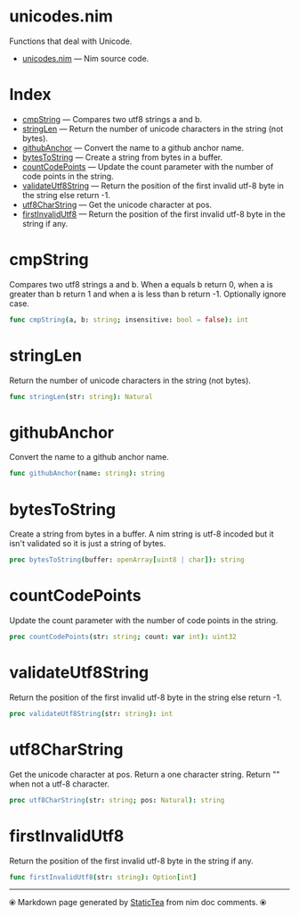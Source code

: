 # unicodes.nim

Functions that deal with Unicode.

* [unicodes.nim](../src/unicodes.nim) &mdash; Nim source code.
# Index

* [cmpString](#cmpstring) &mdash; Compares two utf8 strings a and b.
* [stringLen](#stringlen) &mdash; Return the number of unicode characters in the string (not bytes).
* [githubAnchor](#githubanchor) &mdash; Convert the name to a github anchor name.
* [bytesToString](#bytestostring) &mdash; Create a string from bytes in a buffer.
* [countCodePoints](#countcodepoints) &mdash; Update the count parameter with the number of code points in the string.
* [validateUtf8String](#validateutf8string) &mdash; Return the position of the first invalid utf-8 byte in the string else return -1.
* [utf8CharString](#utf8charstring) &mdash; Get the unicode character at pos.
* [firstInvalidUtf8](#firstinvalidutf8) &mdash; Return the position of the first invalid utf-8 byte in the string if any.

# cmpString

Compares two utf8 strings a and b.  When a equals b return 0, when a is greater than b return 1 and when a is less than b return -1. Optionally ignore case.

```nim
func cmpString(a, b: string; insensitive: bool = false): int
```

# stringLen

Return the number of unicode characters in the string (not bytes).

```nim
func stringLen(str: string): Natural
```

# githubAnchor

Convert the name to a github anchor name.

```nim
func githubAnchor(name: string): string
```

# bytesToString

Create a string from bytes in a buffer. A nim string is utf-8 incoded but it isn't validated so it is just a string of bytes.

```nim
proc bytesToString(buffer: openArray[uint8 | char]): string
```

# countCodePoints

Update the count parameter with the number of code points in the string.

```nim
proc countCodePoints(str: string; count: var int): uint32
```

# validateUtf8String

Return the position of the first invalid utf-8 byte in the string else return -1.

```nim
proc validateUtf8String(str: string): int
```

# utf8CharString

Get the unicode character at pos.  Return a one character string. Return "" when not a utf-8 character.

```nim
proc utf8CharString(str: string; pos: Natural): string
```

# firstInvalidUtf8

Return the position of the first invalid utf-8 byte in the string if any.

```nim
func firstInvalidUtf8(str: string): Option[int]
```


---
⦿ Markdown page generated by [StaticTea](https://github.com/flenniken/statictea/) from nim doc comments. ⦿
